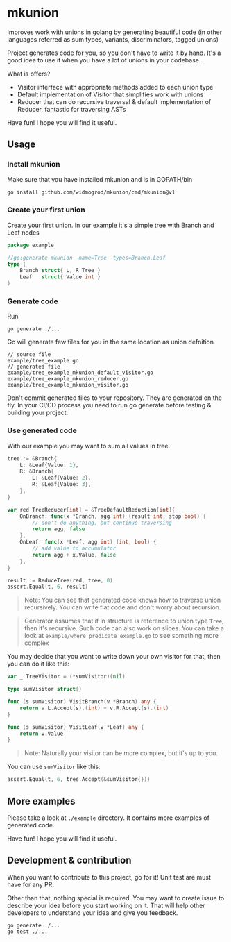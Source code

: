 # mkunion
Improves work with unions in golang by generating beautiful code (in other languages referred as sum types, variants, discriminators, tagged unions)

Project generates code for you, so you don't have to write it by hand. 
It's a good idea to use it when you have a lot of unions in your codebase.

What is offers?
- Visitor interface with appropriate methods added to each union type
- Default implementation of Visitor that simplifies work with unions
- Reducer that can do recursive traversal & default implementation of Reducer, fantastic for traversing ASTs

Have fun! I hope you will find it useful.

## Usage
### Install mkunion
Make sure that you have installed mkunion and is in GOPATH/bin
```bash
go install github.com/widmogrod/mkunion/cmd/mkunion@v1
```

### Create your first union
Create your first union. In our example it's a simple tree with Branch and Leaf nodes
```go
package example

//go:generate mkunion -name=Tree -types=Branch,Leaf
type (
	Branch struct{ L, R Tree }
	Leaf   struct{ Value int }
)
```

### Generate code
Run 
```
go generate ./...
```

Go will generate few files for you in the same location as union defnition
```
// source file
example/tree_example.go
// generated file
example/tree_example_mkunion_default_visitor.go
example/tree_example_mkunion_reducer.go
example/tree_example_mkunion_visitor.go
```
Don't commit generated files to your repository. They are generated on the fly.
In your CI/CD process you need to run go generate before testing & building your project.


### Use generated code
With our example you may want to sum all values in tree.

```go
tree := &Branch{
    L: &Leaf{Value: 1},
    R: &Branch{
        L: &Leaf{Value: 2},
        R: &Leaf{Value: 3},
    },
}

var red TreeReducer[int] = &TreeDefaultReduction[int]{
    OnBranch: func(x *Branch, agg int) (result int, stop bool) {
		// don't do anything, but continue traversing
        return agg, false
    },
    OnLeaf: func(x *Leaf, agg int) (int, bool) {
		// add value to accumulator
        return agg + x.Value, false
    },
}

result := ReduceTree(red, tree, 0)
assert.Equal(t, 6, result)
```

> Note: You can see that generated code knows how to traverse union recursively. 
> You can write flat code and don't worry about recursion.

> Generator assumes that if in structure is reference to union type `Tree`, then it's recursive.
> Such code can also work on slices. You can take a look at `example/where_predicate_example.go` to see something more complex


You may decide that you want to write down your own visitor for that, then you can do it like this:
```go
var _ TreeVisitor = (*sumVisitor)(nil)

type sumVisitor struct{}

func (s sumVisitor) VisitBranch(v *Branch) any {
    return v.L.Accept(s).(int) + v.R.Accept(s).(int)
}

func (s sumVisitor) VisitLeaf(v *Leaf) any {
    return v.Value
}
```

> Note: Naturally your visitor can be more complex, but it's up to you.

You can use `sumVisitor` like this:
```go
assert.Equal(t, 6, tree.Accept(&sumVisitor{}))
```

## More examples 
Please take a look at `./example` directory. It contains more examples of generated code.

Have fun! I hope you will find it useful.

## Development & contribution
When you want to contribute to this project, go for it! 
Unit test are must have for any PR.

Other than that, nothing special is required. 
You may want to create issue to describe your idea before you start working on it.
That will help other developers to understand your idea and give you feedback.

```
go generate ./...
go test ./...
```